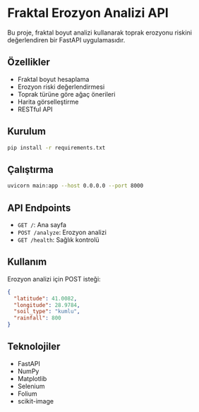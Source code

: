 # Fraktal Erozyon Analizi API

Bu proje, fraktal boyut analizi kullanarak toprak erozyonu riskini değerlendiren bir FastAPI uygulamasıdır.

## Özellikler

- Fraktal boyut hesaplama
- Erozyon riski değerlendirmesi
- Toprak türüne göre ağaç önerileri
- Harita görselleştirme
- RESTful API

## Kurulum

```bash
pip install -r requirements.txt
```

## Çalıştırma

```bash
uvicorn main:app --host 0.0.0.0 --port 8000
```

## API Endpoints

- `GET /`: Ana sayfa
- `POST /analyze`: Erozyon analizi
- `GET /health`: Sağlık kontrolü

## Kullanım

Erozyon analizi için POST isteği:

```json
{
  "latitude": 41.0082,
  "longitude": 28.9784,
  "soil_type": "kumlu",
  "rainfall": 800
}
```

## Teknolojiler

- FastAPI
- NumPy
- Matplotlib
- Selenium
- Folium
- scikit-image

